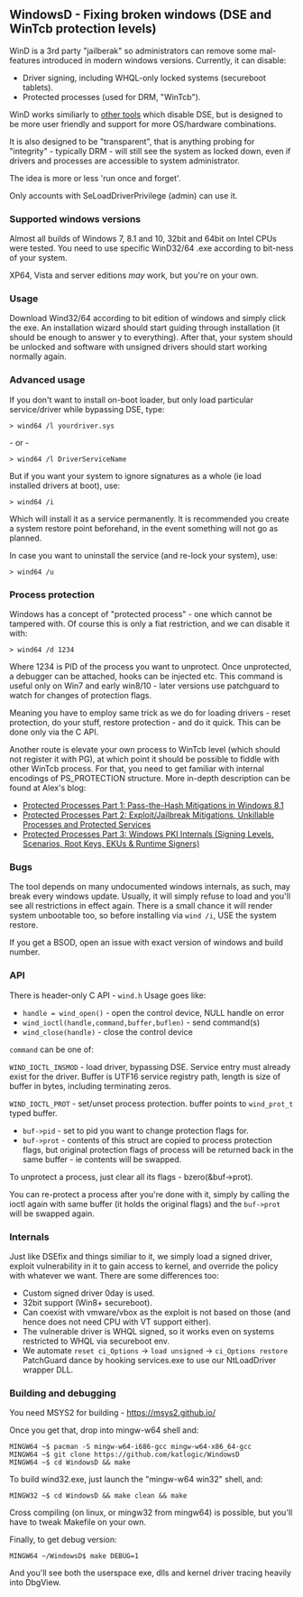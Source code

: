 ## WindowsD - Fixing broken windows (DSE and WinTcb protection levels)

WinD is a 3rd party "jailberak" so administrators can remove some
mal-features introduced in modern windows versions. Currently, it can disable:

* Driver signing, including WHQL-only locked systems (secureboot tablets).
* Protected processes (used for DRM, "WinTcb").

WinD works similiarly to [other tools](https://github.com/hfiref0x/DSEFix) which disable DSE, but is
designed to be more user friendly and support for more OS/hardware combinations.

It is also designed to be "transparent", that is anything probing for
"integrity" - typically DRM - will still see the system as locked down,
even if drivers and processes are accessible to system administrator.

The idea is more or less 'run once and forget'.

Only accounts with SeLoadDriverPrivilege (admin) can use it.

### Supported windows versions

Almost all builds of Windows 7, 8.1 and 10, 32bit and 64bit on Intel CPUs were tested.
You need to use specific WinD32/64 .exe according to bit-ness of your system.

XP64, Vista and server editions *may* work, but you're on your own.

### Usage

Download Wind32/64 according to bit edition of windows and simply click the
exe. An installation wizard should start guiding through installation (it
should be enough to answer y to everything). After that, your system should
be unlocked and software with unsigned drivers should start working
normally again.

### Advanced usage

If you don't want to install on-boot loader, but only load particular
service/driver while bypassing DSE, type:

```
> wind64 /l yourdriver.sys
```
\- or -
```
> wind64 /l DriverServiceName
```

But if you want your system to ignore signatures as a whole (ie load installed
drivers at boot), use:

```
> wind64 /i
```

Which will install it as a service permanently. It is recommended you create
a system restore point beforehand, in the event something will not go as planned.

In case you want to uninstall the service (and re-lock your system), use:

```
> wind64 /u
```

### Process protection

Windows has a concept of "protected process" - one which cannot be tampered
with. Of course this is only a fiat restriction, and we can disable it with:

```
> wind64 /d 1234
```

Where 1234 is PID of the process you want to unprotect. Once unprotected,
a debugger can be attached, hooks can be injected etc. This command is
useful only on Win7 and early win8/10 - later versions use patchguard to
watch for changes of protection flags.

Meaning you have to employ same trick as we do for loading drivers - reset
protection, do your stuff, restore protection - and do it quick. This can
be done only via the C API.

Another route is elevate your own process to WinTcb level (which should not
register it with PG), at which point it should be possible to fiddle with
other WinTcb process. For that, you need to get familiar with internal
encodings of PS_PROTECTION structure. More in-depth description can be
found at Alex's blog:

* [Protected Processes Part 1: Pass-the-Hash Mitigations in Windows 8.1](http://www.alex-ionescu.com/?p=97)
* [Protected Processes Part 2: Exploit/Jailbreak Mitigations, Unkillable Processes and Protected Services](http://ww.alex-ionescu.com/?p=116)
* [Protected Processes Part 3: Windows PKI Internals (Signing Levels, Scenarios, Root Keys, EKUs & Runtime Signers)](http://www.alex-ionescu.com/?p=146)

### Bugs

The tool depends on many undocumented windows internals, as such, may break
every windows update. Usually, it will simply refuse to load and you'll see
all restrictions in effect again. There is a small chance it will render system
unbootable too, so before installing via `wind /i`, USE the system restore.

If you get a BSOD, open an issue with exact version of windows and build number.

### API

There is header-only C API - `wind.h` Usage goes like:

* `handle = wind_open()` - open the control device, NULL handle on error
* `wind_ioctl(handle,command,buffer,buflen)` - send command(s)
* `wind_close(handle)` - close the control device

`command` can be one of:

`WIND_IOCTL_INSMOD` - load driver, bypassing DSE. Service entry must already
exist for the driver. Buffer is UTF16 service registry path, length is size of
buffer in bytes, including terminating zeros.

`WIND_IOCTL_PROT` - set/unset process protection. buffer points to `wind_prot_t`
typed buffer.

* `buf->pid` - set to pid you want to change protection flags for.
* `buf->prot` - contents of this struct are copied to process protection flags,
  but original protection flags of process will be returned back in the same
  buffer - ie contents will be swapped.

To unprotect a process, just clear all its flags - bzero(&buf->prot).

You can re-protect a process after you're done with it, simply by calling the
ioctl again with same buffer (it holds the original flags) and the `buf->prot`
will be swapped again.

### Internals

Just like DSEfix and things similiar to it, we simply load a signed driver,
exploit vulnerability in it to gain access to kernel, and override the
policy with whatever we want. There are some differences too:

* Custom signed driver 0day is used.
* 32bit support (Win8+ secureboot).
* Can coexist with vmware/vbox as the exploit is not based on those (and hence
  does not need CPU with VT support either).
* The vulnerable driver is WHQL signed, so it works even on systems restricted
  to WHQL via secureboot env.
* We automate `reset ci_Options` -> `load unsigned` -> `ci_Options restore`
  PatchGuard dance by hooking services.exe to use our NtLoadDriver wrapper DLL.

### Building and debugging
You need MSYS2 for building - https://msys2.github.io/

Once you get that, drop into mingw-w64 shell and:

```
MINGW64 ~$ pacman -S mingw-w64-i686-gcc mingw-w64-x86_64-gcc
MINGW64 ~$ git clone https://github.com/katlogic/WindowsD
MINGW64 ~$ cd WindowsD && make
```

To build wind32.exe, just launch the "mingw-w64 win32" shell, and:

```
MINGW32 ~$ cd WindowsD && make clean && make
```

Cross compiling (on linux, or mingw32 from mingw64) is possible, but you'll have to tweak Makefile on your own.

Finally, to get debug version:

```
MINGW64 ~/WindowsD$ make DEBUG=1
```

And you'll see both the userspace exe, dlls and kernel driver tracing heavily into DbgView.
